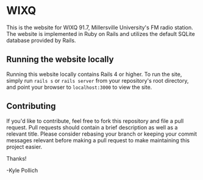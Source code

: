 # WIXQ

This is the website for WIXQ 91.7, Millersville University's FM radio station. The website is implemented
in Ruby on Rails and utilizes the default SQLite database provided by Rails.

## Running the website locally

Running this website locally contains Rails 4 or higher. To run the site, simply run `rails s` or `rails server`
from your repository's root directory, and point your browser to `localhost:3000` to view the site.

## Contributing

If you'd like to contribute, feel free to fork this repository and file a pull request. Pull requests should contain
a brief description as well as a relevant title. Please consider rebasing your branch or keeping your commit messages
relevant before making a pull request to make maintaining this project easier.

Thanks!

-Kyle Pollich